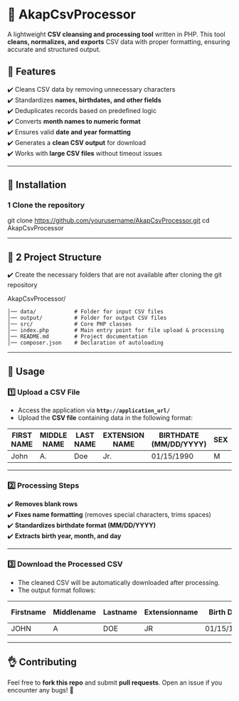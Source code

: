 # :page_facing_up: AkapCsvProcessor

A lightweight **CSV cleansing and processing tool** written in PHP. This tool **cleans, normalizes, and exports** CSV data with proper formatting, ensuring accurate and structured output.

## :rocket: Features
:heavy_check_mark: Cleans CSV data by removing unnecessary characters  
:heavy_check_mark: Standardizes **names, birthdates, and other fields**  
:heavy_check_mark: Deduplicates records based on predefined logic  
:heavy_check_mark: Converts **month names to numeric format**  
:heavy_check_mark: Ensures valid **date and year formatting**  
:heavy_check_mark: Generates a **clean CSV output** for download  
:heavy_check_mark: Works with **large CSV files** without timeout issues  

---

## :pushpin: **Installation**
### **1 Clone the repository**

git clone https://github.com/yourusername/AkapCsvProcessor.git
cd AkapCsvProcessor

---

## :pushpin: **2 Project Structure**
:heavy_check_mark: Create the necessary folders that are not available after cloning the git repository

AkapCsvProcessor/

    │── data/            # Folder for input CSV files
    │── output/          # Folder for output CSV files
    │── src/             # Core PHP classes
    │── index.php        # Main entry point for file upload & processing
    │── README.md        # Project documentation
    │── composer.json    # Declaration of autoloading

---

## :pencil: Usage

### **:one: Upload a CSV File**
- Access the application via **`http://application_url/`**  
- Upload the **CSV file** containing data in the following format:

| FIRST NAME | MIDDLE NAME | LAST NAME | EXTENSION NAME | BIRTHDATE (MM/DD/YYYY) | SEX | PROVINCE |
|------------|-------------|-----------|----------------|------------------------|-----|----------|
| John       | A.          | Doe       | Jr.            | 01/15/1990             | M   | CAGAYAN    |

---

### **:two: Processing Steps**
:heavy_check_mark: **Removes blank rows**  
:heavy_check_mark: **Fixes name formatting** (removes special characters, trims spaces)  
:heavy_check_mark: **Standardizes birthdate format (MM/DD/YYYY)**  
:heavy_check_mark: **Extracts birth year, month, and day**

---

### **:three: Download the Processed CSV**
- The cleaned CSV will be automatically downloaded after processing.  
- The output format follows:

| Firstname | Middlename | Lastname | Extensionname | Birth Date | Birth Year | Birth Month | Birth Day | Sex | Province |
|-----------|------------|----------|---------------|------------|------------|-------------|-----------|-----|----------|
| JOHN      | A          | DOE      | JR            | 01/15/1990 | 1990       | 01          | 15        | M   | CAGAYAN  |

---

## :ok_hand: Contributing
Feel free to **fork this repo** and submit **pull requests**. Open an issue if you encounter any bugs! 🚀